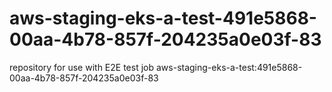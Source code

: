 # aws-staging-eks-a-test-491e5868-00aa-4b78-857f-204235a0e03f-83
repository for use with E2E test job aws-staging-eks-a-test:491e5868-00aa-4b78-857f-204235a0e03f-83

